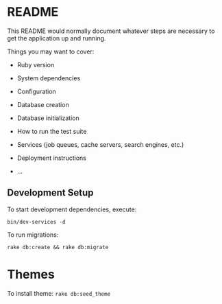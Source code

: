 # README

This README would normally document whatever steps are necessary to get the
application up and running.

Things you may want to cover:

* Ruby version

* System dependencies

* Configuration

* Database creation

* Database initialization

* How to run the test suite

* Services (job queues, cache servers, search engines, etc.)

* Deployment instructions

* ...

## Development Setup

To start development dependencies, execute:

```
bin/dev-services -d
```

To run migrations:

```
rake db:create && rake db:migrate
```

# Themes

To install theme: `rake db:seed_theme`
